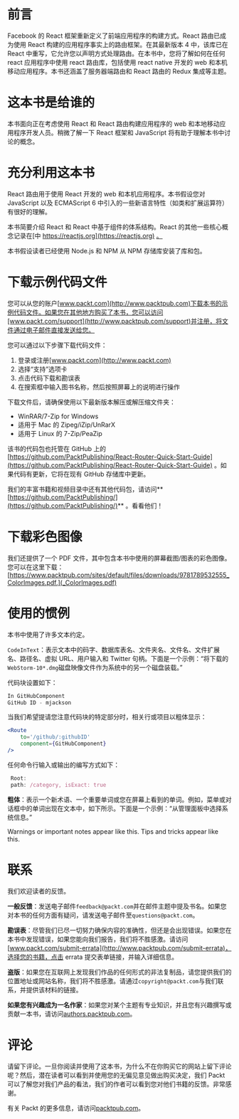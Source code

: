 # 前言

Facebook 的 React 框架重新定义了前端应用程序的构建方式。React 路由已成为使用 React 构建的应用程序事实上的路由框架。在其最新版本 4 中，该库已在 React 中重写，它允许您以声明方式处理路由。在本书中，您将了解如何在任何 react 应用程序中使用 react 路由库，包括使用 react native 开发的 web 和本机移动应用程序。本书还涵盖了服务器端路由和 React 路由的 Redux 集成等主题。

# 这本书是给谁的

本书面向正在考虑使用 React 和 React 路由构建应用程序的 web 和本地移动应用程序开发人员。稍微了解一下 React 框架和 JavaScript 将有助于理解本书中讨论的概念。

# 充分利用这本书

React 路由用于使用 React 开发的 web 和本机应用程序。本书假设您对 JavaScript 以及 ECMAScript 6 中引入的一些新语言特性（如类和扩展运算符）有很好的理解。

本书简要介绍 React 和 React 中基于组件的体系结构。React 的其他一些核心概念记录在[中 https://reactjs.org](https://reactjs.org) [。](https://reactjs.org)

本书假设读者已经使用 Node.js 和 NPM 从 NPM 存储库安装了库和包。

# 下载示例代码文件

您可以从您的账户[www.packt.com](http://www.packtpub.com)下载本书的示例代码文件。如果您在其他地方购买了本书，您可以访问[www.packt.com/support](http://www.packtpub.com/support)并注册，将文件通过电子邮件直接发送给您。

您可以通过以下步骤下载代码文件：

1.  登录或注册[www.packt.com](http://www.packt.com)
2.  选择“支持”选项卡
3.  点击代码下载和勘误表
4.  在搜索框中输入图书名称，然后按照屏幕上的说明进行操作

下载文件后，请确保使用以下最新版本解压或解压缩文件夹：

*   WinRAR/7-Zip for Windows
*   适用于 Mac 的 Zipeg/iZip/UnRarX
*   适用于 Linux 的 7-Zip/PeaZip

该书的代码包也托管在 GitHub 上的[https://github.com/PacktPublishing/React-Router-Quick-Start-Guide](https://github.com/PacktPublishing/React-Router-Quick-Start-Guide) 。如果代码有更新，它将在现有 GitHub 存储库中更新。

我们的丰富书籍和视频目录中还有其他代码包，请访问**[https://github.com/PacktPublishing/](https://github.com/PacktPublishing/)** 。看看他们！

# 下载彩色图像

我们还提供了一个 PDF 文件，其中包含本书中使用的屏幕截图/图表的彩色图像。您可以在这里下载：[https://www.packtpub.com/sites/default/files/downloads/9781789532555_ColorImages.pdf.](_ColorImages.pdf)

# 使用的惯例

本书中使用了许多文本约定。

`CodeInText`：表示文本中的码字、数据库表名、文件夹名、文件名、文件扩展名、路径名、虚拟 URL、用户输入和 Twitter 句柄。下面是一个示例：“将下载的`WebStorm-10*.dmg`磁盘映像文件作为系统中的另一个磁盘装载。”

代码块设置如下：

```jsx
In GitHubComponent
GitHub ID - mjackson
```

当我们希望提请您注意代码块的特定部分时，相关行或项目以粗体显示：

```jsx
<Route
    to='/github/:githubID'
    component={GitHubComponent}
/>
```

任何命令行输入或输出的编写方式如下：

```jsx
 Root:
 path: /category, isExact: true
```

**粗体**：表示一个新术语、一个重要单词或您在屏幕上看到的单词。例如，菜单或对话框中的单词出现在文本中，如下所示。下面是一个示例：“从管理面板中选择系统信息。”

Warnings or important notes appear like this. Tips and tricks appear like this.

# 联系

我们欢迎读者的反馈。

**一般反馈**：发送电子邮件`feedback@packt.com`并在邮件主题中提及书名。如果您对本书的任何方面有疑问，请发送电子邮件至`questions@packt.com`。

**勘误表**：尽管我们已尽一切努力确保内容的准确性，但还是会出现错误。如果您在本书中发现错误，如果您能向我们报告，我们将不胜感激。请访问[www.packt.com/submit-errata](http://www.packtpub.com/submit-errata)，选择您的书籍，点击 errata 提交表单链接，并输入详细信息。

**盗版**：如果您在互联网上发现我们作品的任何形式的非法复制品，请您提供我们的位置地址或网站名称，我们将不胜感激。请通过`copyright@packt.com`与我们联系，并提供该材料的链接。

**如果您有兴趣成为一名作家**：如果您对某个主题有专业知识，并且您有兴趣撰写或贡献一本书，请访问[authors.packtpub.com](http://authors.packtpub.com/)。

# 评论

请留下评论。一旦你阅读并使用了这本书，为什么不在你购买它的网站上留下评论呢？然后，潜在读者可以看到并使用您的无偏见意见做出购买决定，我们 Packt 可以了解您对我们产品的看法，我们的作者可以看到您对他们书籍的反馈。非常感谢。

有关 Packt 的更多信息，请访问[packtpub.com](https://www.packtpub.com/)。